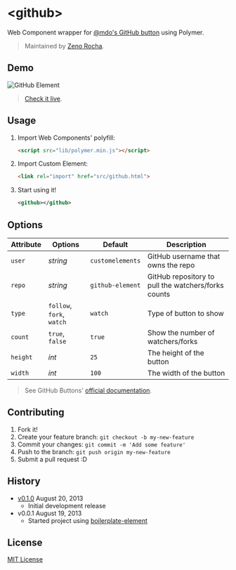 # &lt;github&gt;

Web Component wrapper for [@mdo's GitHub button](https://github.com/mdo/github-buttons) using Polymer.

> Maintained by [Zeno Rocha](https://github.com/zenorocha).

## Demo

![GitHub Element](http://zno.io/QtpO/github-element.png)

> [Check it live](http://customelements.github.io/github-element).

## Usage

1. Import Web Components' polyfill:

	```html
	<script src="lib/polymer.min.js"></script>
	```

2. Import Custom Element:

	```html
	<link rel="import" href="src/github.html">
	```

3. Start using it!

	```xml
	<github></github>
	```

## Options

Attribute  | Options                   | Default             | Description
---        | ---                       | ---                 | ---
`user`     | *string*                  | `customelements`    | GitHub username that owns the repo
`repo`     | *string*                  | `github-element`    | GitHub repository to pull the watchers/forks counts
`type`     | `follow`, `fork`, `watch` | `watch`             | Type of button to show
`count`    | `true`, `false`           | `true`              | Show the number of watchers/forks
`height`   | *int*                     | `25`                | The height of the button
`width`    | *int*                     | `100`               | The width of the button

> See GitHub Buttons' [official documentation](https://github.com/mdo/github-buttons).

## Contributing

1. Fork it!
2. Create your feature branch: `git checkout -b my-new-feature`
3. Commit your changes: `git commit -m 'Add some feature'`
4. Push to the branch: `git push origin my-new-feature`
5. Submit a pull request :D

## History

* [v0.1.0](https://github.com/customelements/github-element/releases/tag/0.1.0) August 20, 2013
	* Initial development release
* v0.0.1 August 19, 2013
	* Started project using [boilerplate-element](https://github.com/customelements/boilerplate-element)

## License

[MIT License](http://opensource.org/licenses/MIT)
